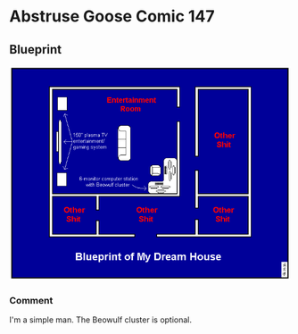 # Abstruse Goose Comic 147
## Blueprint

![image](dream_home.png)
### Comment
I'm a simple man. The Beowulf cluster is optional.
